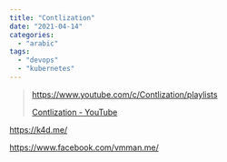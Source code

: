 ```yaml
---
title: "Contlization"
date: "2021-04-14"
categories: 
  - "arabic"
tags: 
  - "devops"
  - "kubernetes"
---
```


> https://www.youtube.com/c/Contlization/playlists
> 
> [Contlization - YouTube](https://www.youtube.com/c/Contlization/playlists)

https://k4d.me/

https://www.facebook.com/vmman.me/
